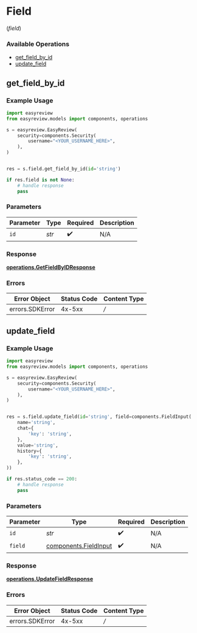 # Field
(*field*)

### Available Operations

* [get_field_by_id](#get_field_by_id)
* [update_field](#update_field)

## get_field_by_id

### Example Usage

```python
import easyreview
from easyreview.models import components, operations

s = easyreview.EasyReview(
    security=components.Security(
        username="<YOUR_USERNAME_HERE>",
    ),
)


res = s.field.get_field_by_id(id='string')

if res.field is not None:
    # handle response
    pass
```

### Parameters

| Parameter          | Type               | Required           | Description        |
| ------------------ | ------------------ | ------------------ | ------------------ |
| `id`               | *str*              | :heavy_check_mark: | N/A                |


### Response

**[operations.GetFieldByIDResponse](../../models/operations/getfieldbyidresponse.md)**
### Errors

| Error Object    | Status Code     | Content Type    |
| --------------- | --------------- | --------------- |
| errors.SDKError | 4x-5xx          | */*             |

## update_field

### Example Usage

```python
import easyreview
from easyreview.models import components, operations

s = easyreview.EasyReview(
    security=components.Security(
        username="<YOUR_USERNAME_HERE>",
    ),
)


res = s.field.update_field(id='string', field=components.FieldInput(
    name='string',
    chat={
        'key': 'string',
    },
    value='string',
    history={
        'key': 'string',
    },
))

if res.status_code == 200:
    # handle response
    pass
```

### Parameters

| Parameter                                                      | Type                                                           | Required                                                       | Description                                                    |
| -------------------------------------------------------------- | -------------------------------------------------------------- | -------------------------------------------------------------- | -------------------------------------------------------------- |
| `id`                                                           | *str*                                                          | :heavy_check_mark:                                             | N/A                                                            |
| `field`                                                        | [components.FieldInput](../../models/components/fieldinput.md) | :heavy_check_mark:                                             | N/A                                                            |


### Response

**[operations.UpdateFieldResponse](../../models/operations/updatefieldresponse.md)**
### Errors

| Error Object    | Status Code     | Content Type    |
| --------------- | --------------- | --------------- |
| errors.SDKError | 4x-5xx          | */*             |
